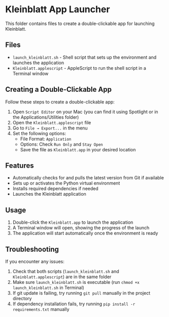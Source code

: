 # Kleinblatt App Launcher

This folder contains files to create a double-clickable app for launching Kleinblatt.

## Files
- `launch_kleinblatt.sh` - Shell script that sets up the environment and launches the application
- `Kleinblatt.applescript` - AppleScript to run the shell script in a Terminal window

## Creating a Double-Clickable App

Follow these steps to create a double-clickable app:

1. Open `Script Editor` on your Mac (you can find it using Spotlight or in the Applications/Utilities folder)
2. Open the `Kleinblatt.applescript` file
3. Go to `File → Export...` in the menu
4. Set the following options:
   - File Format: `Application`
   - Options: Check `Run Only` and `Stay Open`
   - Save the file as `Kleinblatt.app` in your desired location

## Features

- Automatically checks for and pulls the latest version from Git if available
- Sets up or activates the Python virtual environment
- Installs required dependencies if needed
- Launches the Kleinblatt application

## Usage

1. Double-click the `Kleinblatt.app` to launch the application
2. A Terminal window will open, showing the progress of the launch
3. The application will start automatically once the environment is ready

## Troubleshooting

If you encounter any issues:

1. Check that both scripts (`launch_kleinblatt.sh` and `Kleinblatt.applescript`) are in the same folder
2. Make sure `launch_kleinblatt.sh` is executable (run `chmod +x launch_kleinblatt.sh` in Terminal)
3. If git update is failing, try running `git pull` manually in the project directory
4. If dependency installation fails, try running `pip install -r requirements.txt` manually 